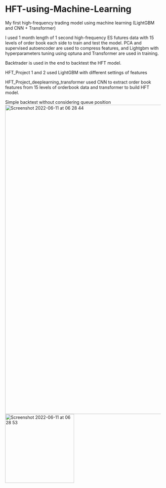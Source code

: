 # HFT-using-Machine-Learning
My first high-frequency trading model using machine learning (LightGBM and CNN + Transformer)

I used 1 month length of 1 second high-frequency ES futures data with 15 levels of order book each side to train and test the model. PCA and supervised autoencoder are used to compress features, and Lightgbm with hyperparameters tuning using optuna and Transformer are used in training. 

Backtrader is used in the end to backtest the HFT model.

HFT_Project 1 and 2 used LightGBM with different settings of features

HFT_Project_deeplearning_transformer used CNN to extract order book features from 15 levels of orderbook data and transformer to build HFT model.

Simple backtest without considering queue position 
<img width="1002" alt="Screenshot 2022-06-11 at 06 28 44" src="https://user-images.githubusercontent.com/49976973/173174218-90a8149e-8b77-4b34-bcd8-e806268dcf0e.png">
<img width="223" alt="Screenshot 2022-06-11 at 06 28 53" src="https://user-images.githubusercontent.com/49976973/173174223-9844df0b-3761-4754-9ae8-3ea7c7d7ea0e.png">
